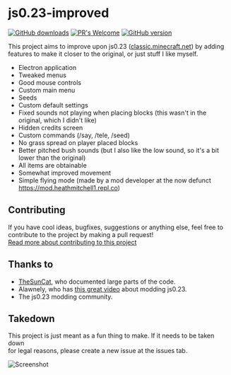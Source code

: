 # js0.23-improved

[![GitHub downloads](https://img.shields.io/github/downloads/RobinBoers/js0.23-improved/total)](https://github.com/RobinBoers/js0.23-improved/releases)
[![PR's Welcome](https://img.shields.io/badge/PRs-welcome-brightgreen.svg?style=flat)](http://makeapullrequest.com)
[![GitHub version](https://img.shields.io/github/v/release/RobinBoers/js0.23-improved?include_prereleases)](https://github.com/RobinBoers/js0.23-improved/releases)

This project aims to improve upon js0.23 ([classic.minecraft.net](https://classic.minecraft.net)) by adding features to make it closer to the original, or just stuff I like myself.

- Electron application
- Tweaked menus
- Good mouse controls
- Custom main menu
- Seeds
- Custom default settings
- Fixed sounds not playing when placing blocks (this wasn't in the original, which I didn't like)
- Hidden credits screen
- Custom commands (/say, /tele, /seed)
- No grass spread on player placed blocks
- Better pitched bush sounds (but I also like the low sound, so it's a bit lower than the original)
- All items are obtainable
- Somewhat improved movement
- Simple flying mode (made by a mod developer at the now defunct <https://mod.heathmitchell1.repl.co>)

## Contributing

If you have cool ideas, bugfixes, suggestions or anything else,
feel free to contribute to the project by making a pull request!  
[Read more about contributing to this project](CONTRIBUTING.md)

## Thanks to

- [TheSunCat](https://github.com/TheSunCat/Minecraft-Classic-Reversed), who documented large parts of the code.  
- Alawnely, who has [this great video](https://www.youtube.com/watch?v=SFom-RNcLps&t=586s) about modding js0.23.
- The js0.23 modding community.

## Takedown

This project is just meant as a fun thing to make. If it needs to be taken down  
for legal reasons, please create a new issue at the issues tab.

![Screenshot](screenshot.png)

